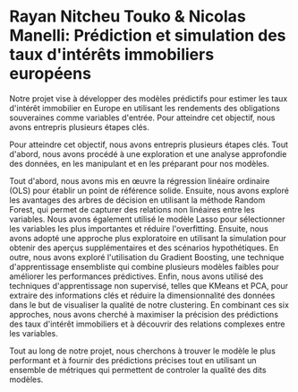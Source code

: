 # Rayan Nitcheu Touko & Nicolas Manelli: Prédiction et simulation des taux d'intérêts immobiliers européens

Notre projet vise à développer des modèles prédictifs pour estimer les taux d'intérêt immobilier en Europe en utilisant les rendements des obligations souveraines comme variables d'entrée. Pour atteindre cet objectif, nous avons entrepris plusieurs étapes clés.

Pour atteindre cet objectif, nous avons entrepris plusieurs étapes clés. Tout d'abord, nous avons procédé à une exploration et une analyse approfondie des données, en les manipulant et en les préparant pour nos modèles.

Tout d'abord, nous avons mis en œuvre la régression linéaire ordinaire (OLS) pour établir un point de référence solide. Ensuite, nous avons exploré les avantages des arbres de décision en utilisant la méthode Random Forest, qui permet de capturer des relations non linéaires entre les variables. Nous avons également utilisé le modèle Lasso pour sélectionner les variables les plus importantes et réduire l'overfitting. Ensuite, nous avons adopté une approche plus exploratoire en utilisant la simulation pour obtenir des aperçus supplémentaires et des scénarios hypothétiques. En outre, nous avons exploré l'utilisation du Gradient Boosting, une technique d'apprentissage ensembliste qui combine plusieurs modèles faibles pour améliorer les performances prédictives. Enfin, nous avons utilisé des techniques d'apprentissage non supervisé, telles que KMeans et PCA, pour extraire des informations clés et réduire la dimensionnalité des données dans le but de visualiser la qualité de notre clustering. En combinant ces six approches, nous avons cherché à maximiser la précision des prédictions des taux d'intérêt immobiliers et à découvrir des relations complexes entre les variables.

Tout au long de notre projet, nous cherchons à trouver le modèle le plus performant et à fournir des prédictions précises tout en utilisant un ensemble de métriques qui permettent de controler la qualité des dits modèles.

